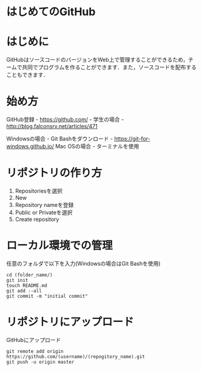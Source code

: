 # はじめてのGitHub

# はじめに
GitHubはソースコードのバージョンをWeb上で管理することができるため，チームで共同でプログラムを作ることができます．また，ソースコードを配布することもできます．

# 始め方
GitHub登録
	- https://github.com/
		- 学生の場合
			- http://blog.falconsrv.net/articles/471

Windowsの場合
	- Git Bashをダウンロード
		- https://git-for-windows.github.io/
Mac OSの場合
	- ターミナルを使用


# リポジトリの作り方
  1. Repositoriesを選択
  2. New
  3. Repository nameを登録
  4. Public or Privateを選択
  5. Create repository

# ローカル環境での管理
任意のフォルダで以下を入力(Windowsの場合はGit Bashを使用)

    cd (folder_name/)
    git init
    touch README.md
    git add --all
    git commit -m "initial commit"

# リポジトリにアップロード
GitHubにアップロード

    git remote add origin https://github.com/(username)/(repogitory_name).git
    git push -u origin master
